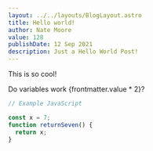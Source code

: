 ```yaml
---
layout: ../../layouts/BlogLayout.astro
title: Hello world!
author: Nate Moore
value: 128
publishDate: 12 Sep 2021
description: Just a Hello World Post!
---
```


This is so cool!

Do variables work {frontmatter.value * 2}?

```javascript
// Example JavaScript

const x = 7;
function returnSeven() {
  return x;
}

```
